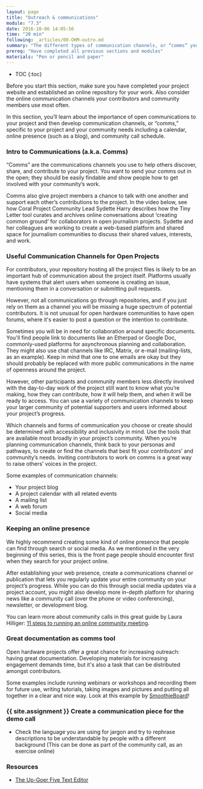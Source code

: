 ```yaml
---
layout: page
title: "Outreach & communications"
module: "7.3"
date: 2016-10-06 14:05:56
time: "20 min"
following: _articles/08-OHM-outro.md
summary: "The different types of communication channels, or “comms” you can use to help your community discover, explore, and contribute to your project."
prereq: "Have completed all previous sections and modules"
materials: "Pen or pencil and paper"
---
```


* TOC
{:toc}

Before you start this section, make sure you have completed your project website and established an online repository for your work. Also consider the online communication channels your contributors and community members use most often.

In this section, you’ll learn about the importance of open communications to your project and then develop communication channels, or “comms,” specific to your project and your community needs including a calendar, online presence (such as a blog), and community call schedule.

### Intro to Communications (a.k.a. Comms)

“Comms” are the communications channels you use to help others discover, share, and contribute to your project. You want to send your comms out in the open; they should be easily findable and show people how to get involved with your community’s work.

Comms also give project members a chance to talk with one another and support each other’s contributions to the project. In the video below, see how Coral Project Community Lead Sydette Harry describes how the Tiny Letter tool curates and archives online conversations about ‘creating common ground’ for collaborators in open journalism projects. Sydette and her colleagues are working to create a web-based platform and shared space for journalism communities to discuss their shared values, interests, and work.

### Useful Communication Channels for Open Projects

For contributors, your repository hosting all the project files is likely to be an important hub of communication about the project itself. Platforms usually have systems that alert users when someone is creating an issue, mentioning them in a conversation or submitting pull requests. 

However, not all communications go through repositories, and if you just rely on them as a channel you will be missing a huge spectrum of potential contributors. It is not unusual for open hardware communities to have open forums, where it's easier to post a question or the intention to contribute. 

Sometimes you will be in need for collaboration around specific documents. You'll find people link to documents like an Etherpad or Google Doc, commonly-used platforms for asynchronous planning and collaboration. They might also use chat channels like IRC, Matrix, or e-mail (mailing-lists, as an example). Keep in mind that one to one emails are okay but they should probably be replaced with more public communications in the name of openness around the project.

However, other participants and community members less directly involved with the day-to-day work of the project still want to know what you’re making, how they can contribute, how it will help them, and when it will be ready to access. You can use a variety of communication channels to keep your larger community of potential supporters and users informed about your project’s progress. 

Which channels and forms of communication you choose or create should be determined with accessibility and inclusivity in mind. Use the tools that are available most broadly in your project’s community. When you’re planning communication channels, think back to your personas and pathways, to create or find the channels that best fit your contributors’ and community’s needs. Inviting contributors to work on comms is a great way to raise others’ voices in the project.

Some examples of communication channels:
- Your project blog
- A project calendar with all related events
- A mailing list
- A web forum
- Social media 

### Keeping an online presence

We highly recommend creating some kind of online presence that people can find through search or social media. As we mentioned in the very beginning of this series, this is the front page people should encounter first when they search for your project online.

After establishing your web presence, create a communications channel or publication that lets you regularly update your entire community on your project’s progress. While you can do this through social media updates via a project account, you might also develop more in-depth platform for sharing news like a community call (over the phone or video conferencing), newsletter, or development blog. 

You can learn more about community calls in this great guide by Laura Hilliger: [11 steps to running an online community meeting](https://opensource.com/open-organization/16/1/community-calls-will-increase-participation-your-open-organization).

### Great documentation as comms tool

Open hardware projects offer a great chance for increasing outreach: having great documentation. Developing materials for increasing engagement demands time, but it's also a task that can be distributed amongst contributors.

Some examples include running webinars or workshops and recording them for future use, writing tutorials, taking images and pictures and putting all together in a clear and nice way. Look at this example by [SmoothieBoard](https://smoothieware.org/3d-printer-guide)!

### {{ site.assignment }} Create a communication piece for the demo call

- Check the language you are using for jargon and try to rephrase descriptions to be understandable by people with a different background (This can be done as part of the community call, as an exercise online)

### Resources
- [The Up-Goer Five Text Editor](https://splasho.com/upgoer5/)

